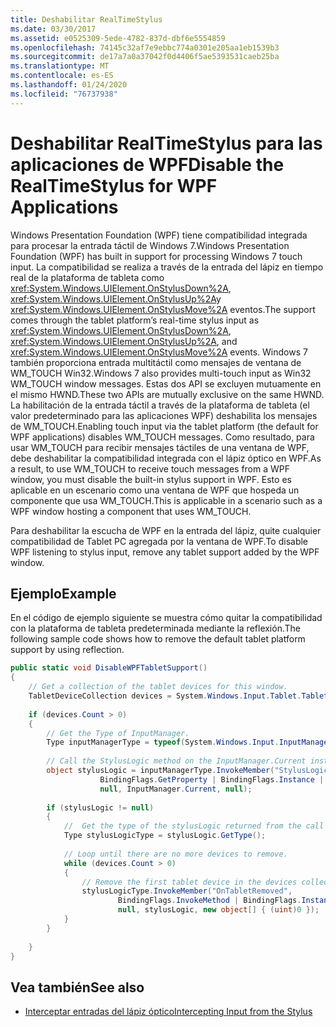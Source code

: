 ```yaml
---
title: Deshabilitar RealTimeStylus
ms.date: 03/30/2017
ms.assetid: e0525309-5ede-4782-837d-dbf6e5554859
ms.openlocfilehash: 74145c32af7e9ebbc774a0301e205aa1eb1539b3
ms.sourcegitcommit: de17a7a0a37042f0d4406f5ae5393531caeb25ba
ms.translationtype: MT
ms.contentlocale: es-ES
ms.lasthandoff: 01/24/2020
ms.locfileid: "76737938"
---
```

# <a name="disable-the-realtimestylus-for-wpf-applications"></a><span data-ttu-id="351ab-102">Deshabilitar RealTimeStylus para las aplicaciones de WPF</span><span class="sxs-lookup"><span data-stu-id="351ab-102">Disable the RealTimeStylus for WPF Applications</span></span>

<span data-ttu-id="351ab-103">Windows Presentation Foundation (WPF) tiene compatibilidad integrada para procesar la entrada táctil de Windows 7.</span><span class="sxs-lookup"><span data-stu-id="351ab-103">Windows Presentation Foundation (WPF) has built in support for processing Windows 7 touch input.</span></span> <span data-ttu-id="351ab-104">La compatibilidad se realiza a través de la entrada del lápiz en tiempo real de la plataforma de tableta como <xref:System.Windows.UIElement.OnStylusDown%2A>, <xref:System.Windows.UIElement.OnStylusUp%2A>y <xref:System.Windows.UIElement.OnStylusMove%2A> eventos.</span><span class="sxs-lookup"><span data-stu-id="351ab-104">The support comes through the tablet platform’s real-time stylus input as <xref:System.Windows.UIElement.OnStylusDown%2A>, <xref:System.Windows.UIElement.OnStylusUp%2A>, and <xref:System.Windows.UIElement.OnStylusMove%2A> events.</span></span> <span data-ttu-id="351ab-105">Windows 7 también proporciona entrada multitáctil como mensajes de ventana de WM_TOUCH Win32.</span><span class="sxs-lookup"><span data-stu-id="351ab-105">Windows 7 also provides multi-touch input as Win32 WM_TOUCH window messages.</span></span> <span data-ttu-id="351ab-106">Estas dos API se excluyen mutuamente en el mismo HWND.</span><span class="sxs-lookup"><span data-stu-id="351ab-106">These two APIs are mutually exclusive on the same HWND.</span></span> <span data-ttu-id="351ab-107">La habilitación de la entrada táctil a través de la plataforma de tableta (el valor predeterminado para las aplicaciones WPF) deshabilita los mensajes de WM_TOUCH.</span><span class="sxs-lookup"><span data-stu-id="351ab-107">Enabling touch input via the tablet platform (the default for WPF applications) disables WM_TOUCH messages.</span></span> <span data-ttu-id="351ab-108">Como resultado, para usar WM_TOUCH para recibir mensajes táctiles de una ventana de WPF, debe deshabilitar la compatibilidad integrada con el lápiz óptico en WPF.</span><span class="sxs-lookup"><span data-stu-id="351ab-108">As a result, to use WM_TOUCH to receive touch messages from a WPF window, you must disable the built-in stylus support in WPF.</span></span> <span data-ttu-id="351ab-109">Esto es aplicable en un escenario como una ventana de WPF que hospeda un componente que usa WM_TOUCH.</span><span class="sxs-lookup"><span data-stu-id="351ab-109">This is applicable in a scenario such as a WPF window hosting a component that uses WM_TOUCH.</span></span>  
  
 <span data-ttu-id="351ab-110">Para deshabilitar la escucha de WPF en la entrada del lápiz, quite cualquier compatibilidad de Tablet PC agregada por la ventana de WPF.</span><span class="sxs-lookup"><span data-stu-id="351ab-110">To disable WPF listening to stylus input, remove any tablet support added by the WPF window.</span></span>  
  
## <a name="example"></a><span data-ttu-id="351ab-111">Ejemplo</span><span class="sxs-lookup"><span data-stu-id="351ab-111">Example</span></span>  
 <span data-ttu-id="351ab-112">En el código de ejemplo siguiente se muestra cómo quitar la compatibilidad con la plataforma de tableta predeterminada mediante la reflexión.</span><span class="sxs-lookup"><span data-stu-id="351ab-112">The following sample code shows how to remove the default tablet platform support by using reflection.</span></span>  
  
```csharp  
public static void DisableWPFTabletSupport()  
{  
    // Get a collection of the tablet devices for this window.    
    TabletDeviceCollection devices = System.Windows.Input.Tablet.TabletDevices;  
  
    if (devices.Count > 0)  
    {     
        // Get the Type of InputManager.  
        Type inputManagerType = typeof(System.Windows.Input.InputManager);  
  
        // Call the StylusLogic method on the InputManager.Current instance.  
        object stylusLogic = inputManagerType.InvokeMember("StylusLogic",  
                    BindingFlags.GetProperty | BindingFlags.Instance | BindingFlags.NonPublic,  
                    null, InputManager.Current, null);  
  
        if (stylusLogic != null)  
        {  
            //  Get the type of the stylusLogic returned from the call to StylusLogic.  
            Type stylusLogicType = stylusLogic.GetType();  
  
            // Loop until there are no more devices to remove.  
            while (devices.Count > 0)  
            {  
                // Remove the first tablet device in the devices collection.  
                stylusLogicType.InvokeMember("OnTabletRemoved",  
                        BindingFlags.InvokeMethod | BindingFlags.Instance | BindingFlags.NonPublic,  
                        null, stylusLogic, new object[] { (uint)0 });  
            }                  
        }  
  
    }  
}  
```  
  
## <a name="see-also"></a><span data-ttu-id="351ab-113">Vea también</span><span class="sxs-lookup"><span data-stu-id="351ab-113">See also</span></span>

- [<span data-ttu-id="351ab-114">Interceptar entradas del lápiz óptico</span><span class="sxs-lookup"><span data-stu-id="351ab-114">Intercepting Input from the Stylus</span></span>](intercepting-input-from-the-stylus.md)
